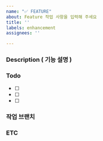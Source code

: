 ```yaml
---
name: "✅ FEATURE"
about: Feature 작업 사항을 입력해 주세요
title: ''
labels: enhancement
assignees: ''

---
```


### Description ( 기능 설명 )


### Todo

- [ ]
- [ ]
- [ ]

### 작업 브랜치

### ETC

